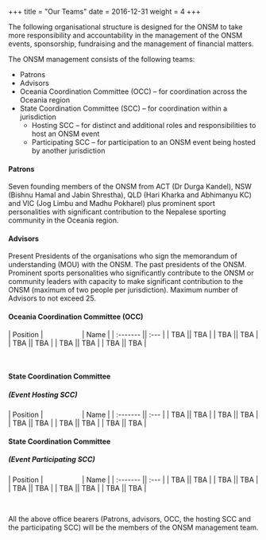 +++
title = "Our Teams"
date = 2016-12-31
weight = 4
+++

The following organisational structure is designed for the ONSM to take more responsibility and accountability in
the management of the ONSM events, sponsorship, fundraising and the management of financial matters.

The ONSM management consists of the following teams:

- Patrons
- Advisors
- Oceania Coordination Committee (OCC) – for coordination across the Oceania region
- State Coordination Committee (SCC) – for coordination within a jurisdiction
  - Hosting SCC – for distinct and additional roles and responsibilities to host an ONSM event
  - Participating SCC – for participation to an ONSM event being hosted by another jurisdiction

<div class="row">
<div class="col-md-5">

#### Patrons

Seven founding members of the ONSM from ACT (Dr Durga Kandel), NSW (Bishnu Hamal and Jabin Shrestha),
QLD (Hari Kharka and Abhimanyu KC) and VIC (Jog Limbu and Madhu Pokharel) plus prominent sport
personalities with significant contribution to the Nepalese sporting community in the Oceania region.

</div>
<div class="col-md-7">

#### Advisors

Present Presidents of the organisations who sign the memorandum of understanding (MOU) with the ONSM. The
past presidents of the ONSM. Prominent sports personalities who significantly contribute to the ONSM or
community leaders with capacity to make significant contribution to the ONSM (maximum of two people per
jurisdiction). Maximum number of Advisors to not exceed 25.

</div>
</div>

#### Oceania Coordination Committee (OCC)

| Position |&nbsp;&nbsp;&nbsp;&nbsp;&nbsp;&nbsp;&nbsp;&nbsp;&nbsp;&nbsp;&nbsp;&nbsp;&nbsp;&nbsp;&nbsp;&nbsp;&nbsp;&nbsp;&nbsp;&nbsp;| Name |
| :------- || :--- |
| TBA      || TBA  |
| TBA      || TBA  |
| TBA      || TBA  |
| TBA      || TBA  |
| TBA      || TBA  |

<br>

<div class="row">
<div class="col-md-6">

#### State Coordination Committee ####
##### (Event Hosting SCC) #####
| Position |&nbsp;&nbsp;&nbsp;&nbsp;&nbsp;&nbsp;&nbsp;&nbsp;&nbsp;&nbsp;&nbsp;&nbsp;&nbsp;&nbsp;&nbsp;&nbsp;&nbsp;&nbsp;&nbsp;&nbsp;| Name |
| :------- || :--- |
| TBA      || TBA  |
| TBA      || TBA  |
| TBA      || TBA  |
| TBA      || TBA  |
| TBA      || TBA  |

</div>
<div class="col-md-6">

#### State Coordination Committee ####
##### (Event Participating SCC) #####
| Position |&nbsp;&nbsp;&nbsp;&nbsp;&nbsp;&nbsp;&nbsp;&nbsp;&nbsp;&nbsp;&nbsp;&nbsp;&nbsp;&nbsp;&nbsp;&nbsp;&nbsp;&nbsp;&nbsp;&nbsp;| Name |
| :------- || :--- |
| TBA      || TBA  |
| TBA      || TBA  |
| TBA      || TBA  |
| TBA      || TBA  |
| TBA      || TBA  |

</div>
</div>

<br>

All the above office bearers (Patrons, advisors, OCC, the hosting SCC and the participating SCC) will be the members
of the ONSM management team.

<!-- <div class="row">

<div class="col-xl-3 col-md-6 mb-4">
    <div class="card border-0 shadow bg-light">
        <img src="../img/executives/blank-profile.png" class="card-img-top" alt="Title - Name">
        <div class="card-body text-center">
            <h5 class="card-title mb-0">Name</h5>
            <div class="card-text text-black-50">Title</div>
        </div>
    </div>
</div>

<div class="col-xl-3 col-md-6 mb-4">
    <div class="card border-0 shadow bg-light">
        <img src="../img/executives/blank-profile.png" class="card-img-top" alt="Title - Name">
        <div class="card-body text-center">
            <h5 class="card-title mb-0">Name</h5>
            <div class="card-text text-black-50">Title</div>
        </div>
    </div>
</div>

<div class="col-xl-3 col-md-6 mb-4">
    <div class="card border-0 shadow bg-light">
        <img src="../img/executives/blank-profile.png" class="card-img-top" alt="Title - Name">
        <div class="card-body text-center">
            <h5 class="card-title mb-0">Name</h5>
            <div class="card-text text-black-50">Title</div>
        </div>
    </div>
</div>

<div class="col-xl-3 col-md-6 mb-4">
    <div class="card border-0 shadow bg-light">
        <img src="../img/executives/blank-profile.png" class="card-img-top" alt="Title - Name">
        <div class="card-body text-center">
            <h5 class="card-title mb-0">Name</h5>
            <div class="card-text text-black-50">Title</div>
        </div>
    </div>
</div>

</div> -->
